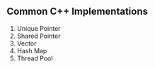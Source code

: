 ## Common C++ Implementations

1. Unique Pointer
2. Shared Pointer
3. Vector
4. Hash Map
5. Thread Pool